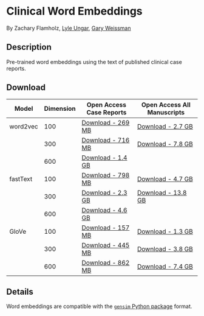 # Clinical Word Embeddings

By Zachary Flamholz, [Lyle Ungar](http://www.cis.upenn.edu/~ungar/), [Gary Weissman](http://pair.upenn.edu/people/core-faculty/gary-weissman)

## Description
Pre-trained word embeddings using the text of published clinical case reports.

## Download

| Model | Dimension | Open Access Case Reports | Open Access All Manuscripts |
| ---- | --------- | ------------------------- | -------------------------- |
| word2vec | 100 | [Download - 269 MB](https://upenn.box.com/s/6sqzqvcunar39324adgy8qncm7yam6hu) | [Download - 2.7 GB](https://upenn.box.com/s/gkyqs962i3i2rw55a821n62ex410bi4a)|
|          | 300 | [Download - 716 MB](https://upenn.box.com/s/s52hsf65c51e3ro0ssx79e6l25qykt0m) | [Download - 7.8 GB](https://upenn.box.com/s/9djgjigsve09a7f9vz6ubtsovqwb40xa)
|          | 600 | [Download - 1.4 GB](https://upenn.box.com/s/3y4h8iwg1dg2y3dqdwufspsl61usc0xv)| |
| fastText | 100 | [Download - 798 MB](https://upenn.box.com/s/03tlndnc00zs9glxqmi0n3bbp5aio4gr)| [Download - 4.7 GB](https://upenn.box.com/s/3y4h8iwg1dg2y3dqdwufspsl61usc0xv)|
|          | 300 | [Download - 2.3 GB ](https://upenn.box.com/s/aewen67hn672l3zloq9j8d27r88wob69)| [Download - 13.8 GB](https://upenn.box.com/s/zb1i8v6a58xuoiu09b77ofqr1s779lbj)|
|          | 600 | [Download - 4.6 GB](https://upenn.box.com/s/1m2ruy0rj0o7j38w6yzgk6hiqxqusifu)| |
| GloVe | 100 | [Download - 157 MB](https://upenn.box.com/s/7vwz09w0ox4jnhrwxcqhlv1169tl4yqo) | [Download - 1.3 GB](https://upenn.box.com/s/v7f5vu2xfmn0sfj3i3ipvb0gdkqkk0ls) |
|       | 300 | [Download - 445 MB](https://upenn.box.com/s/j8fgpq4pswibu5vl2y2cyeostsonwc6l) | [Download - 3.8 GB](https://upenn.box.com/s/988pkhix1wvnfwujrbtdw9pzpl1j25u9)|
|       | 600 | [Download - 862 MB](https://upenn.box.com/s/ckwl0k9sa7vdu2cmty3e87tcbcrf7uzk)| [Download - 7.4 GB](https://upenn.box.com/s/x2o6y78qqnnfguaj3oou8no3gzep4bp8)|


## Details

Word embeddings are compatible with the [`gensim` Python package](https://radimrehurek.com/gensim/) format.




